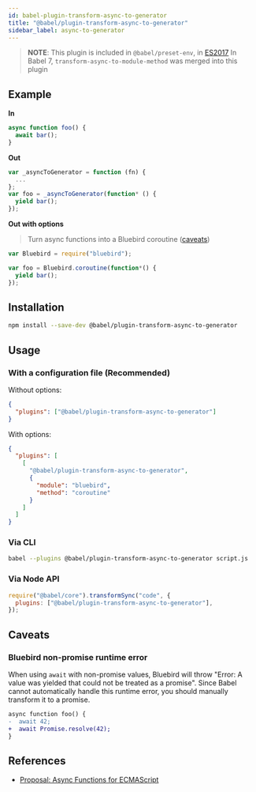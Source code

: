 ```yaml
---
id: babel-plugin-transform-async-to-generator
title: "@babel/plugin-transform-async-to-generator"
sidebar_label: async-to-generator
---
```


> **NOTE**: This plugin is included in `@babel/preset-env`, in [ES2017](https://github.com/tc39/proposals/blob/master/finished-proposals.md)
> In Babel 7, `transform-async-to-module-method` was merged into this plugin

## Example

**In**

```javascript
async function foo() {
  await bar();
}
```

**Out**

```javascript
var _asyncToGenerator = function (fn) {
  ...
};
var foo = _asyncToGenerator(function* () {
  yield bar();
});
```

**Out with options**

> Turn async functions into a Bluebird coroutine ([caveats](#bluebird-non-promise-runtime-error))

```javascript
var Bluebird = require("bluebird");

var foo = Bluebird.coroutine(function*() {
  yield bar();
});
```

## Installation

```sh
npm install --save-dev @babel/plugin-transform-async-to-generator
```

## Usage

### With a configuration file (Recommended)

Without options:

```json
{
  "plugins": ["@babel/plugin-transform-async-to-generator"]
}
```

With options:

```json
{
  "plugins": [
    [
      "@babel/plugin-transform-async-to-generator",
      {
        "module": "bluebird",
        "method": "coroutine"
      }
    ]
  ]
}
```

### Via CLI

```sh
babel --plugins @babel/plugin-transform-async-to-generator script.js
```

### Via Node API

```javascript
require("@babel/core").transformSync("code", {
  plugins: ["@babel/plugin-transform-async-to-generator"],
});
```

## Caveats

### Bluebird non-promise runtime error

When using `await` with non-promise values, Bluebird will throw "Error: A value was yielded that could not be treated as a promise". Since Babel cannot automatically handle this runtime error, you should manually transform it to a promise.

```diff
async function foo() {
-  await 42;
+  await Promise.resolve(42);
}
```

## References

- [Proposal: Async Functions for ECMAScript](https://github.com/tc39/ecmascript-asyncawait)
